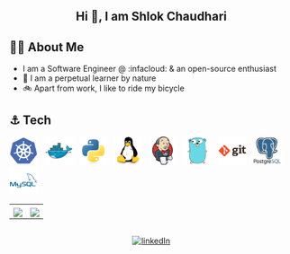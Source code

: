 <h2 align="center">  Hi 👋, I am Shlok Chaudhari </h2> 

 ## :man_shrugging: About Me

- I am a Software Engineer @ :infacloud: & an open-source enthusiast
- 🌱 I am a perpetual learner by nature
- :bike: Apart from work, I like to ride my bicycle


## ⚓️ Tech

<img src="https://github.com/devicons/devicon/blob/master/icons/kubernetes/kubernetes-plain.svg" alt="Kubernetes" width="50" height="50" /> &nbsp;
<img src="https://github.com/devicons/devicon/blob/master/icons/docker/docker-original.svg" alt="Docker" width="50" height="50" /> &nbsp;
<img src="https://github.com/devicons/devicon/blob/master/icons/python/python-original.svg" alt="Python" width="50" height="50" /> &nbsp;
<img src="https://github.com/devicons/devicon/blob/master/icons/linux/linux-original.svg" alt="Linux" width="50" height="50" /> &nbsp;
<img src="https://github.com/devicons/devicon/blob/master/icons/jenkins/jenkins-original.svg" alt="Jenkins" width="50" height="50" /> &nbsp;
<img src="https://github.com/devicons/devicon/blob/master/icons/go/go-original.svg" alt="Golang" width="50" height="50" /> &nbsp;
<img src="https://github.com/devicons/devicon/blob/master/icons/git/git-original-wordmark.svg" alt="Git" width="50" height="50" /> &nbsp;
<img src="https://github.com/devicons/devicon/blob/master/icons/postgresql/postgresql-original-wordmark.svg" alt="PostgreSQL" width="50" height="50"/> &nbsp;
<img src="https://github.com/devicons/devicon/blob/master/icons/mysql/mysql-plain-wordmark.svg" alt="PostgreSQL" width="50" height="50"/> 

<table>
  <tr>
    <th>
      <img src="https://github-readme-stats.vercel.app/api?username=suhaniii&show_icons=true&custom_title=GitHub Stats&count_private=true&theme=blueberry" align="center" />
    </th>
    <th>
      <img src="https://github-readme-streak-stats.herokuapp.com/?user=suhaniii&hide_border=true&theme=blueberry" align="center" />
    </th>
  </tr>
</table>


<p align="center" style="margin-top:30px;">
  <a href="https://www.linkedin.com/in/shlokchaudhari9/"><img src="https://image.flaticon.com/icons/png/512/174/174857.png" alt="linkedIn" width="30"/></a>
</p>
